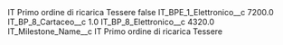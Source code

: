 <?xml version="1.0" encoding="UTF-8"?>
<CustomMetadata xmlns="http://soap.sforce.com/2006/04/metadata" xmlns:xsi="http://www.w3.org/2001/XMLSchema-instance" xmlns:xsd="http://www.w3.org/2001/XMLSchema">
    <label>IT Primo ordine di ricarica Tessere</label>
    <protected>false</protected>
    <values>
        <field>IT_BPE_1_Elettronico__c</field>
        <value xsi:type="xsd:double">7200.0</value>
    </values>
    <values>
        <field>IT_BP_8_Cartaceo__c</field>
        <value xsi:type="xsd:double">1.0</value>
    </values>
    <values>
        <field>IT_BP_8_Elettronico__c</field>
        <value xsi:type="xsd:double">4320.0</value>
    </values>
    <values>
        <field>IT_Milestone_Name__c</field>
        <value xsi:type="xsd:string">IT Primo ordine di ricarica Tessere</value>
    </values>
</CustomMetadata>
